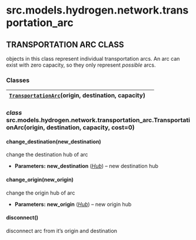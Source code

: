 # src.models.hydrogen.network.transportation_arc

## TRANSPORTATION ARC CLASS

objects in this class represent individual transportation arcs. An arc can exist with zero capacity,
so they only represent *possible* arcs.

### Classes

| [`TransportationArc`](#src.models.hydrogen.network.transportation_arc.TransportationArc)(origin, destination, capacity)   |    |
|---------------------------------------------------------------------------------------------------------------------------|----|

### *class* src.models.hydrogen.network.transportation_arc.TransportationArc(origin, destination, capacity, cost=0)

#### change_destination(new_destination)

change the destination hub of arc

* **Parameters:**
  **new_destination** ([*Hub*](src.models.hydrogen.network.hub.md#src.models.hydrogen.network.hub.Hub)) – new destination hub

#### change_origin(new_origin)

change the origin hub of arc

* **Parameters:**
  **new_origin** ([*Hub*](src.models.hydrogen.network.hub.md#src.models.hydrogen.network.hub.Hub)) – new origin hub

#### disconnect()

disconnect arc from it’s origin and destination
